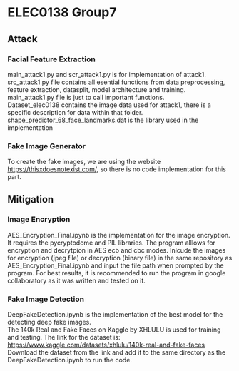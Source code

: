 # ELEC0138 Group7
## Attack
### Facial Feature Extraction
main_attack1.py and scr_attack1.py is for implementation of attack1.\
src_attack1.py file contains all esential functions from data preprocessing, feature extraction, datasplit, model architecture and training.\
main_attack1.py file is just to call important functions.\
Dataset_elec0138 contains the image data used for attack1, there is a specific description for data within that folder.\
shape_predictor_68_face_landmarks.dat is the library used in the implementation

### Fake Image Generator
To create the fake images, we are using the website https://thisxdoesnotexist.com/, so there is no code implementation for this part. 

## Mitigation
### Image Encryption
AES_Encryption_Final.ipynb is the implementation for the image encryption. It requires the pycryptodome and PIL libraries. The program alllows for encryption and decrytpion in AES ecb and cbc modes. Inlcude the images for encryption (jpeg file) or decryption (binary file) in the same repository as AES_Encryption_Final.ipynb and input the file path when prompted by the program. For best results, it is recommended to run the program in google collaboratory as it was written and tested on it.

### Fake Image Detection
DeepFakeDetection.ipynb is the implementation of the best model for the detecting deep fake images.\
The 140k Real and Fake Faces on Kaggle by XHLULU is used for training and testing. The link for the dataset is: https://www.kaggle.com/datasets/xhlulu/140k-real-and-fake-faces \
Download the dataset from the link and add it to the same directory as the DeepFakeDetection.ipynb to run the code.
